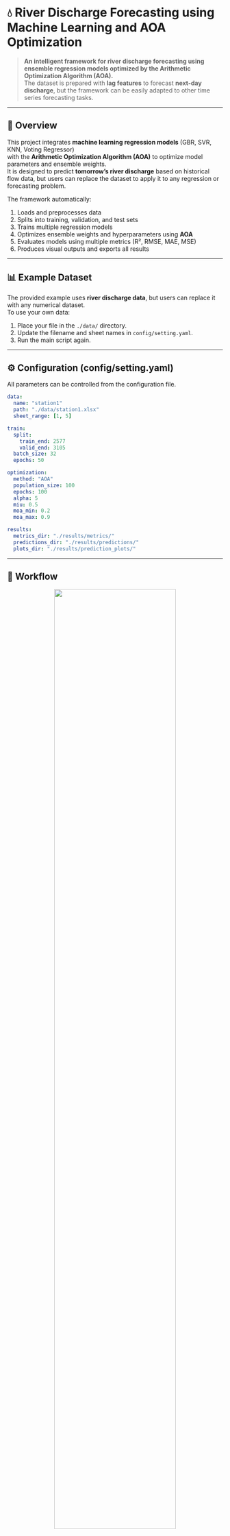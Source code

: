 # 💧 River Discharge Forecasting using Machine Learning and AOA Optimization

> **An intelligent framework for river discharge forecasting using ensemble regression models optimized by the Arithmetic Optimization Algorithm (AOA).**  
> The dataset is prepared with **lag features** to forecast **next-day discharge**, but the framework can be easily adapted to other time series forecasting tasks.

---

## 🧠 Overview

This project integrates **machine learning regression models** (GBR, SVR, KNN, Voting Regressor)  
with the **Arithmetic Optimization Algorithm (AOA)** to optimize model parameters and ensemble weights.  
It is designed to predict **tomorrow’s river discharge** based on historical flow data, but users can replace the dataset to apply it to any regression or forecasting problem.

The framework automatically:
1. Loads and preprocesses data  
2. Splits into training, validation, and test sets  
3. Trains multiple regression models  
4. Optimizes ensemble weights and hyperparameters using **AOA**  
5. Evaluates models using multiple metrics (R², RMSE, MAE, MSE)  
6. Produces visual outputs and exports all results

---

## 📊 Example Dataset

The provided example uses **river discharge data**, but users can replace it with any numerical dataset.  
To use your own data:
1. Place your file in the `./data/` directory.
2. Update the filename and sheet names in `config/setting.yaml`.
3. Run the main script again.

---

## ⚙️ Configuration (config/setting.yaml)

All parameters can be controlled from the configuration file.

```yaml
data:
  name: "station1"
  path: "./data/station1.xlsx"
  sheet_range: [1, 5]

train:
  split:
    train_end: 2577
    valid_end: 3105
  batch_size: 32
  epochs: 50

optimization:
  method: "AOA"
  population_size: 100
  epochs: 100
  alpha: 5
  miu: 0.5
  moa_min: 0.2
  moa_max: 0.9

results:
  metrics_dir: "./results/metrics/"
  predictions_dir: "./results/predictions/"
  plots_dir: "./results/prediction_plots/"
```

---

## 🧩 Workflow

<p align="center">
  <img src="./docs/flowchart.png" width="75%">
</p>

**Workflow Summary:**

1. **Data Loading & Normalization** using MinMaxScaler
2. **Base Regressors:** Gradient Boosting, SVR, KNN
3. **Ensemble:** Voting Regressor
4. **Optimization:** AOA for weight and hyperparameter tuning
5. **Evaluation:** Compute R², RMSE, MAE, MSE
6. **Visualization:** Scatter plots, violin plots, and time-series comparisons

---

## 📈 Visual Outputs

| Type | Description | Example |
|------|-------------|---------|
| **Scatter Plots** | Predicted vs True values for all models | <img src="./results/prediction_plots/scatter.png" width="400"> |
| **Violin Plot** | Distribution of model predictions | <img src="./results/prediction_plots/violin.png" width="400"> |
| **Time Series** | Comparison of predicted and true values over time | <img src="./results/prediction_plots/time_series.png" width="400"> |

---

## 🧾 Results

All results (metrics, predictions, and visualizations) are automatically saved to:

```
results/
│
├── metrics/             # R², RMSE, MAE, MSE summary
├── predictions/         # Excel files with model outputs
└── prediction_plots/    # All generated plots
```

Each file is named according to the dataset and scenario defined in the configuration file.

---

## 📦 Installation

```bash
git clone https://github.com/rasoulameri/River_Discharge_Regression.git
cd River_Discharge_Regression
pip install -r requirements.txt
```

---

## ▶️ Usage

To run the framework:

```bash
python main.py
```

or for Jupyter visualization:

```bash
jupyter notebook notebooks/EDA_and_Visualization.ipynb
```

---

## 🧠 Example Models

| Model | Description |
|-------|-------------|
| **GBR** | Gradient Boosting Regressor |
| **SVR** | Support Vector Regressor |
| **KNN** | k-Nearest Neighbors Regressor |
| **VR** | Ensemble Voting Regressor |
| **AOA_VR** | AOA-tuned ensemble with optimal hyperparameters |


---

## 📄 Data Availability Statement

The raw data used in this project (river discharge samples) are provided for demonstration. Users are encouraged to replace them with their own datasets.

---

## 🏗 Repository Structure

```
River_Discharge_Regression/
│
├── config/
│   └── setting.yaml                # Main configuration
│
├── data/
│   └── River_Discharge.xlsx        # Example dataset
│
├── src/
│   ├── models.py
│   ├── data_loader.py
│   ├── evaluate.py
│   ├── optimization.py
│   └── train.py
│
├── results/
│   ├── metrics/
│   ├── predictions/
│   └── prediction_plots/
│
├── requirements.txt
│
└─ main.py
```

---

## 📫 Contact

**Rasoul Ameri**  
📧 [rasoulameri@gmail.com](mailto:rasoulameri90@gmail.com)  
🔗 [GitHub Profile](https://github.com/rasoulameri)

---